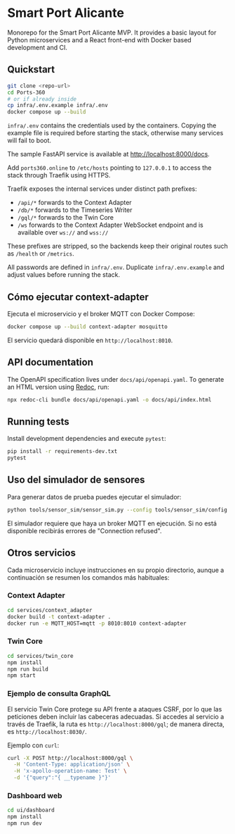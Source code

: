 # Smart Port Alicante

Monorepo for the Smart Port Alicante MVP. It provides a basic layout for Python
microservices and a React front-end with Docker based development and CI.

## Quickstart

```bash
git clone <repo-url>
cd Ports-360
# or if already inside
cp infra/.env.example infra/.env
docker compose up --build
```

`infra/.env` contains the credentials used by the containers. Copying the
example file is required before starting the stack, otherwise many services will
fail to boot.

The sample FastAPI service is available at [http://localhost:8000/docs](http://localhost:8000/docs).

Add `ports360.online` to `/etc/hosts` pointing to `127.0.0.1` to access the stack through Traefik using HTTPS.

Traefik exposes the internal services under distinct path prefixes:

- `/api/*` forwards to the Context Adapter
- `/db/*` forwards to the Timeseries Writer
- `/gql/*` forwards to the Twin Core
- `/ws` forwards to the Context Adapter WebSocket endpoint and is
  available over `ws://` and `wss://`

These prefixes are stripped, so the backends keep their original routes such as `/health` or `/metrics`.

All passwords are defined in `infra/.env`. Duplicate `infra/.env.example` and adjust values before running the stack.


## Cómo ejecutar context-adapter

Ejecuta el microservicio y el broker MQTT con Docker Compose:

```bash
docker compose up --build context-adapter mosquitto
```

El servicio quedará disponible en `http://localhost:8010`.


## API documentation

The OpenAPI specification lives under `docs/api/openapi.yaml`. To generate an
HTML version using [Redoc](https://github.com/Redocly/redoc), run:

```bash
npx redoc-cli bundle docs/api/openapi.yaml -o docs/api/index.html
```

## Running tests

Install development dependencies and execute `pytest`:

```bash
pip install -r requirements-dev.txt
pytest
```

## Uso del simulador de sensores

Para generar datos de prueba puedes ejecutar el simulador:

```bash
python tools/sensor_sim/sensor_sim.py --config tools/sensor_sim/config.yaml --mqtt-host localhost --rate 1
```

El simulador requiere que haya un broker MQTT en ejecución. Si no está disponible
recibirás errores de "Connection refused".

## Otros servicios

Cada microservicio incluye instrucciones en su propio directorio, aunque a
continuación se resumen los comandos más habituales:

### Context Adapter

```bash
cd services/context_adapter
docker build -t context-adapter .
docker run -e MQTT_HOST=mqtt -p 8010:8010 context-adapter
```

### Twin Core

```bash
cd services/twin_core
npm install
npm run build
npm start
```

### Ejemplo de consulta GraphQL

El servicio Twin Core protege su API frente a ataques CSRF, por lo que las
peticiones deben incluir las cabeceras adecuadas. Si accedes al servicio a
través de Traefik, la ruta es `http://localhost:8000/gql`; de manera directa, es
`http://localhost:8030/`.

Ejemplo con `curl`:

```bash
curl -X POST http://localhost:8000/gql \
  -H 'Content-Type: application/json' \
  -H 'x-apollo-operation-name: Test' \
  -d '{"query":"{ __typename }"}'
```

### Dashboard web

```bash
cd ui/dashboard
npm install
npm run dev
```
